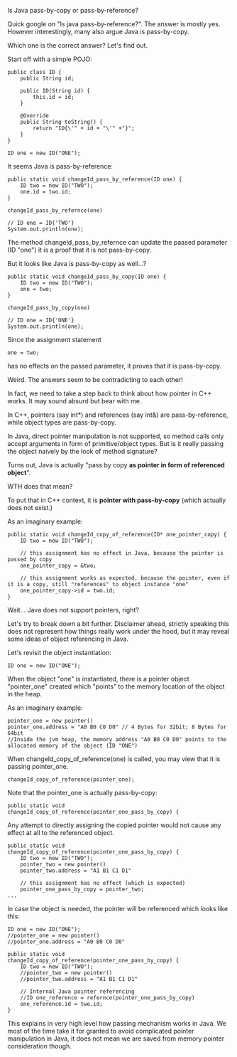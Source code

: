 Is Java pass-by-copy or pass-by-reference?

Quick google on "Is java pass-by-reference?". The answer is mostly yes.
However interestingly, many also argue Java is pass-by-copy.

Which one is the correct answer? Let's find out.

Start off with a simple POJO:

```
public class ID {
    public String id;

    public ID(String id) {
        this.id = id;
    }

    @Override
    public String toString() {
        return "ID{\'" + id + "\'" +"}";
    }
}

ID one = new ID("ONE");
```

It seems Java is pass-by-reference:

```
public static void changeId_pass_by_reference(ID one) {
    ID two = new ID("TWO");
    one.id = two.id;
}

changeId_pass_by_refernce(one)

// ID one = ID{'TWO'}
System.out.println(one);
```

The method changeId_pass_by_refernce can update the paased parameter (ID "one") it is a proof that it is not pass-by-copy.

But it looks like Java is pass-by-copy as well...?

```
public static void changeId_pass_by_copy(ID one) {
    ID two = new ID("TWO");
    one = two;
}

changeId_pass_by_copy(one)

// ID one = ID{'ONE'}
System.out.println(one);
```

Since the assignment statement 
```
one = two;
```
has no effects on the passed parameter, it proves that it is pass-by-copy.


Weird. The answers seem to be contradicting to each other!

In fact, we need to take a step back to think about how pointer in C++ works.
It may sound absurd but bear with me.

In C++, pointers (say int*) and references (say int&) are pass-by-reference, while object types are pass-by-copy.

In Java, direct pointer manipulation is not supported,
so method calls only accept arguments in form of primitive/object types.
But is it really passing the object naively by the look of method signature?

Turns out, Java is actually "pass by copy **as pointer in form of referenced object**".

WTH does that mean?

To put that in C++ context, it is **pointer with pass-by-copy** (which actually does not exist.)

As an imaginary example:

```
public static void changeId_copy_of_reference(ID* one_pointer_copy) {
    ID two = new ID("TWO");

    // this assignment has no effect in Java, because the pointer is passed by copy
    one_pointer_copy = &two;

    // this assignment works as expected, because the pointer, even if it is a copy, still "references" to object instance "one"
    one_pointer_copy->id = two.id;
}
```

Wait... Java does not support pointers, right?

Let's try to break down a bit further. Disclaimer ahead,
strictly speaking this does not represent how things really work under the hood,
but it may reveal some ideas of object referencing in Java.

Let's revisit the object instantiation:

```
ID one = new ID("ONE");
```

When the object "one" is instantiated,
there is a pointer object "pointer_one" created which "points" to the memory location of the object in the heap.

As an imaginary example:

```
pointer_one = new pointer()
pointer_one.address = "A0 B0 C0 D0" // 4 Bytes for 32bit; 8 Bytes for 64bit
//Inside the jvm heap, the memory address "A0 B0 C0 D0" points to the allocated memory of the object (ID "ONE")
```

When changeId_copy_of_reference(one) is called, you may view that it is passing pointer_one.

```
changeId_copy_of_reference(pointer_one);
```

Note that the pointer_one is actually pass-by-copy:

```
public static void changeId_copy_of_reference(pointer_one_pass_by_copy) {
```

Any attempt to directly assigning the copied pointer would not cause any effect at all to the referenced object.

```
public static void changeId_copy_of_reference(pointer_one_pass_by_copy) {
    ID two = new ID("TWO");
    pointer_two = new pointer()
    pointer_two.address = "A1 B1 C1 D1"
    
    // this assignment has no effect (which is expected)
    pointer_one_pass_by_copy = pointer_two;
...
```

In case the object is needed, the pointer will be referenced which looks like this:

```
ID one = new ID("ONE");
//pointer_one = new pointer()
//pointer_one.address = "A0 B0 C0 D0"

public static void changeId_copy_of_reference(pointer_one_pass_by_copy) {
    ID two = new ID("TWO");
    //pointer_two = new pointer()
    //pointer_two.address = "A1 B1 C1 D1"
    
    // Internal Java pointer referencing
    //ID one_reference = refernce(pointer_one_pass_by_copy)
    one_reference.id = two.id;
}
```

This explains in very high level how passing mechanism works in Java.
We most of the time take it for granted to avoid complicated pointer manipulation in Java,
it does not mean we are saved from memory pointer consideration though.
